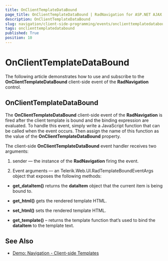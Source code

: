 ```yaml
---
title: OnClientTemplateDataBound
page_title: OnClientTemplateDataBound | RadNavigation for ASP.NET AJAX Documentation
description: OnClientTemplateDataBound
slug: navigation/client-side-programming/events/onclienttemplatedatabound
tags: onclienttemplatedatabound
published: True
position: 10
---
```


# OnClientTemplateDataBound

The following article demonstrates how to use and subscribe to the **OnClientTemplateDataBound** client-side event of the **RadNavigation** control.

## OnClientTemplateDataBound

The **OnClientTemplateDataBound** client-side event of the **RadNavigation** is fired after the client template is bound and the binding expression are evaluated. To handle this event, simply write a JavaScript function that can be called when the event occurs. Then assign the name of this function as the value of the **OnClientTemplateDataBound** property. 

The client-side **OnClientTemplateDataBound** event handler receives two arguments:

1. sender — the instance of the **RadNavigation** firing the event.

1. Event arguments — an Telerik.Web.UI.RadTemplateBoundEventArgs object that exposes the following methods:

* **get_dataItem()** returns the **dataItem** object that the current item is being bound to.

* **get_html()** gets the rendered template HTML.

* **set_html()** sets the rendered template HTML.

* **get_template()** – returns the template function that’s used to bind the **dataItem** to the template text.


## See Also

 * [Demo: Navigation - Client-side Templates](http://demos.telerik.com/aspnet-ajax/navigation/functionality/client-side-templates/defaultcs.aspx)

 
 